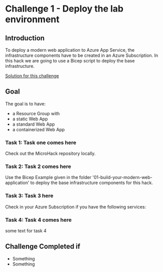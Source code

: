 # Challenge 1 - Deploy the lab environment

## Introduction

To deploy a modern web application to Azure App Service, the infrastructure components have to be created in an Azure Subscription. In this hack we are going to use a Bicep script to deploy the base infrastructure.

[Solution for this challenge](../SolutionGuide/01-Deploy-the-lab-environment-solution.md)

## Goal

The goal is to have:

- a Resource Group with
- a static Web App
- a standard Web App
- a containerized Web App

### Task 1: Task one comes here

Check out the MicroHack repository locally.

### Task 2: Task 2 comes here

Use the Bicep Example given in the folder '01-build-your-modern-web-application' to deploy the base infrastructure components for this hack.

### Task 3: Task 3 here

Check in your Azure Subscription if you have the following services:


### Task 4: Task 4 comes here

some text for task 4

## Challenge Completed if

- Something
- Something
